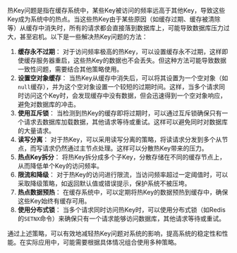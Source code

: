 热Key问题是指在缓存系统中，某些Key被访问的频率远高于其他Key，导致这些Key成为系统中的热点。当这些热Key由于某些原因（如缓存过期、缓存被清除等）从缓存中消失时，所有的请求都会直接落到数据库上，可能导致数据库压力过大，甚至宕机。以下是一些解决热Key问题的方法：

1. **缓存永不过期**：
   对于访问频率极高的热Key，可以设置缓存永不过期，这样即使缓存服务器重启，这些热Key的数据也不会丢失。但这种方法可能导致数据一致性问题，需要结合其他策略使用。
2. **设置空对象缓存**：
   当热Key从缓存中消失后，可以将其设置为一个空对象（如`null`缓存），并为这个空对象设置一个较短的过期时间。这样，当多个请求同时访问这个Key时，会发现缓存中没有数据，但会迅速得到一个空对象响应，避免对数据库的冲击。
3. **使用互斥锁**：
   当检测到热Key的缓存即将过期时，可以通过互斥锁确保只有一个请求去数据库加载数据，其他请求等待或重试。这样可以避免同时对数据库的大量请求。
4. **读写分离**：
   对于热Key，可以采用读写分离的策略，将读请求分发到多个从节点，而写请求仍然通过主节点处理。这样可以分散热Key带来的压力。
5. **热点Key拆分**：
   将热Key拆分成多个子Key，分散存储在不同的缓存节点上，从而降低单个Key的访问频率。
6. **限流和降级**：
   对于热Key的访问进行限流，当访问频率超过一定阈值时，可以采取降级策略，如返回默认值或错误提示，保护系统不被压垮。
7. **热点数据预热**：
   在缓存系统中，可以定期将热Key的数据预热到缓存中，确保这些Key始终有缓存可用。
8. **使用分布式锁**：
   当多个请求同时访问热Key时，可以使用分布式锁（如Redis的`SETNX`命令）来确保只有一个请求能够访问数据库，其他请求等待或重试。

通过上述策略，可以有效地减轻热Key问题对系统的影响，提高系统的稳定性和性能。在实际应用中，可能需要根据具体情况组合使用多种策略。
